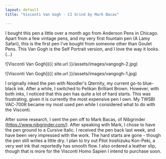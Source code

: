 ```yaml
---
layout: default
title: "Visconti Van Gogh - CI Grind by Mark Bacas"

---
```


I bought this pen a little over a month ago from Anderson Pens in Chicago.  Apart from a few vintage pens, and my very first fountain pen (A Lamy Safari), this is the first pen I've bought from someone other than Goulet Pens.  This Van Gogh is the Self Portrait version, and I love the way it looks. (...)

![Visconti Van Gogh]({{ site.url }}/assets/images/vangogh-2.jpg)

<!--more-->

![Visconti Van Gogh]({{ site.url }}/assets/images/vangogh-1.jpg)

I originally inked the pen with Noodler's Qternity, my current go-to blue-black ink.  After a while, I switched to Pelikan Brilliant Brown.  However, with both inks, I noticed that this pen has quite a lot of hard starts.  This was frustrating, given it is currently the most expensive pen I own.  My TWSBI VAC-700R became my most used pen while I considered what to do with the Visconti.

After some research, I sent the pen off to Mark Bacas, of Nibgrinder (https://www.nibgrinder.com/).  After speaking with Mark, I chose to have the pen ground to a Cursive Italic.  I received the pen back last week, and have been very impressed with the work.  The hard starts are gone - though the pen still writes a little dry.  I plan to try out Pilot Iroshizuku Kon-Peki, a very wet ink that reportedly has smooth flow.  I also ordered a leather slip, though that is more for the Visconti Homo Sapien I intend to purchase soon.